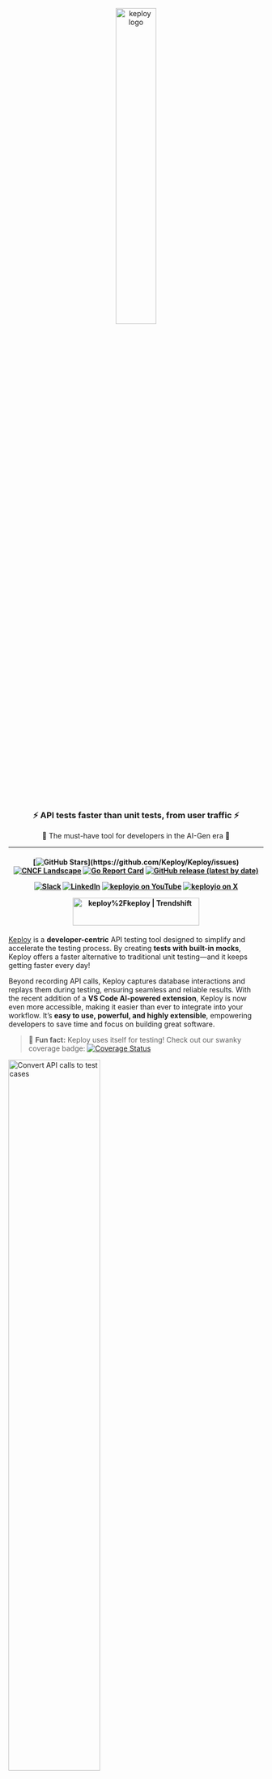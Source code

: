 <p align="center">
  <img align="center" src="https://docs.keploy.io/img/keploy-logo-dark.svg?s=200&v=4" height="40%" width="40%"  alt="keploy logo"/>  <!-- we can add banner here, maybe a poster or a gif -->
</p>
<h3 align="center">
<b>
⚡️ API tests faster than unit tests, from user traffic ⚡️
</b>
</h3 >
<p align="center">
🌟 The must-have tool for developers in the AI-Gen era 🌟
</p>

---

<h4 align="center">

  
[![GitHub Stars](https://img.shields.io/github/stars/keploy/keploy?style=for-the-badge&logo=star&logoColor=yellow&color=000000&labelColor=000000&label=Help%20us%20reach%2010K%20stars!)](https://github.com/Keploy/Keploy/issues)
[![CNCF Landscape](https://img.shields.io/badge/CNCF_Landscape-0078D4?style=for-the-badge&logo=data:image/svg+xml;base64,PHN2ZyB4bWxucz0iaHR0cDovL3d3dy53My5vcmcvMjAwMC9zdmciIHZpZXdCb3g9IjAgMCAyNCAyNCI+PHBhdGggZmlsbD0id2hpdGUiIGQ9Ik0xMiAyTDIgNy4wMDl2OS45ODJMMTIgMjJsMTAtNS4wMDlWNy4wMDlMMTIgMnptMCAxNi41TDQuNSAxNHYtNEwxMiA1LjVsNy41IDQuNXY0TDEyIDE4LjV6Ii8+PC9zdmc+)](https://landscape.cncf.io/?item=app-definition-and-development--continuous-integration-delivery--keploy)
[![Go Report Card](https://goreportcard.com/badge/go.keploy.io/server?style=for-the-badge)](https://goreportcard.com/report/go.keploy.io/server)
[![GitHub release (latest by date)](https://img.shields.io/github/v/release/keploy/keploy?style=for-the-badge)](https://github.com/keploy/keploy/releases)




[![Slack](https://img.shields.io/badge/Slack-4A154B?style=for-the-badge&logo=slack&logoColor=white)](https://join.slack.com/t/keploy/shared_invite/zt-2poflru6f-_VAuvQfCBT8fDWv1WwSbkw)
[![LinkedIn](https://img.shields.io/badge/linkedin-%230077B5.svg?style=for-the-badge&logo=linkedin&logoColor=white)](https://www.linkedin.com/company/keploy/)
[![keployio on YouTube](https://img.shields.io/badge/keployio-FF0000?style=for-the-badge&logo=youtube&logoColor=white)](https://www.youtube.com/channel/UC6OTg7F4o0WkmNtSoob34lg)
[![keployio on X](https://img.shields.io/badge/keployio-black?style=for-the-badge&logo=x&logoColor=white)](https://x.com/keployio)

<!--[![keployio on YouTube](https://img.shields.io/badge/keployio-FF0000?style=flat&logo=youtube)](https://www.youtube.com/channel/UC6OTg7F4o0WkmNtSoob34lg)
[![Keploy on LinkedIn](https://img.shields.io/badge/Keploy-0A66C2?style=flat&logo=linkedin)](https://www.linkedin.com/company/keploy/) 
[![Keploy on Slack](https://img.shields.io/badge/Slack-4A154B?style=flat&logo=slack&logoColor=white)](https://join.slack.com/t/keploy/shared_invite/zt-2poflru6f-_VAuvQfCBT8fDWv1WwSbkw)
[![@keployio on X](https://img.shields.io/badge/%40keployio-black?style=for-the-badge&logo=x&logoColor=white)](https://x.com/keployio)-->


<!--[![Twitter](https://img.shields.io/badge/Twitter-%231DA1F2.svg?style=for-the-badge&logo=Twitter&logoColor=white)](https://twitter.com/Keployio)-->

<a href="https://trendshift.io/repositories/3262" target="_blank"><img src="https://trendshift.io/api/badge/repositories/3262" alt="keploy%2Fkeploy | Trendshift" style="width: 250px; height: 55px;" width="250" height="55"/></a>
</h4>


  <!-- we can add banner here, maybe a poster or a gif -->
  
[Keploy](https://keploy.io) is a **developer-centric** API testing tool designed to simplify and accelerate the testing process. By creating **tests with built-in mocks**, Keploy offers a faster alternative to traditional unit testing—and it keeps getting faster every day!  

Beyond recording API calls, Keploy captures database interactions and replays them during testing, ensuring seamless and reliable results. With the recent addition of a **VS Code AI-powered extension**, Keploy is now even more accessible, making it easier than ever to integrate into your workflow. It’s **easy to use, powerful, and highly extensible**, empowering developers to save time and focus on building great software.



> 🐰 **Fun fact:** Keploy uses itself for testing! Check out our swanky coverage badge: [![Coverage Status](https://coveralls.io/repos/github/keploy/keploy/badge.svg?branch=main&kill_cache=1)](https://coveralls.io/github/keploy/keploy?branch=main&kill_cache=1) &nbsp;


<img src="https://raw.githubusercontent.com/keploy/docs/main/static/gif/record-tc.gif" width="60%" alt="Convert API calls to test cases"/>



<!--# 📜 Table of Contents  

- [🚀 Quick Installation](#-quick-installation)  
- [📘 Documentation](#-documentation)  
- [🌐 Language Support](#-language-support)  
- [🧡 Keploy Adopters](#-keploy-adopters-)
- [👨🏻‍💻 Contributing](#-lets-build-together-)
- [🐲 Current Limitations!](#limitations) 
- [📚 Resources](#-resources)  
- [❓ Questions](#-questions)  
---
-->

## 🚀 Quick Installation


Save time by Integrating Keploy seamlessly into your development workflow with no code changes required. Let's dive into its powerful features and how to use them one by one:


### 🧪 Unit Test Generation

Keploy introduces the world's first **unit test generator (ut-gen)**, based on the [Meta LLM research paper](https://arxiv.org/pdf/2402.09171). It understands code semantics to generate meaningful unit tests automatically, saving time and improving test quality.

#### Core features: 🛠

| **Feature**                  | **Description**                                                                 |
|------------------------------|---------------------------------------------------------------------------------|
| **Automate Unit Test Generation (UTG)** | Quickly generates comprehensive unit tests, reducing manual effort.               |
| **Improve Edge Cases**       | Covers complex scenarios with smarter test generation.                           |
| **Boost Test Coverage**      | Ensures exhaustive coverage for growing codebases.                               |

#### 🚀 How to Use the Unit Test Generator
1. **Install Keploy VS Code Extension:**  
   Get the [Keploy Unit Test Generator AI Extension](https://marketplace.visualstudio.com/items?itemName=Keploy.keployio) and add it to VS Code.

2. **Setup Keploy:**  
   Use Keploy locally or its cloud-hosted services for quick setup.

3. **Generate Tests:**  
   - Open a file in VS Code.  
   - Right-click and choose **"Generate Unit Test with Keploy"**.  
   - The extension will generate tests for your functions or code.

4. **Run and Validate:**  
   Execute the tests using your preferred test runner (e.g., Jest, Mocha) and refine edge cases if necessary.

Elevate your unit testing game with Keploy's **AI-powered VS Code Extension**!  

#### 📜 [Install the VS Code AI Extension for Unit Test Generation](https://marketplace.visualstudio.com/items?itemName=Keploy.keployio) and get started today! ✅ 
📜 Follow [Unit Test Generator README](README-UnitGen.md)! ✅ 

---

<!--### 🔗 Integration Testing  

Keploy simplifies integration testing by capturing and replaying **ALL** your app's network interactions, including CRUD operations and non-idempotent APIs. This ensures seamless communication between application components while detecting and addressing compatibility issues early.  

#### 🛠 How it Works:  
Keploy acts as a proxy that records your app's network interactions and replays them during testing to validate behavior. The magic lies in its ability to simulate real-world scenarios effortlessly!  

Take a journey to **[How Keploy Works?](https://keploy.io/docs/keploy-explained/how-keploy-works/)** to discover the tricks behind the curtain!

-->

### 🌐 Integration Testing  

Keploy automates API testing by recording API requests and responses during runtime. These recordings are transformed into reusable test cases, allowing you to validate your APIs efficiently.

<img src="https://raw.githubusercontent.com/keploy/docs/main/static/gif/record-replay.gif" width="100%" alt="Record Replay Testing"/>

#### Core features: 🛠

| **Feature**                  | **Description**                                                                                                             |
|------------------------------|-----------------------------------------------------------------------------------------------------------------------------|
| ♻️ **Combined Test Coverage** | Merge your Keploy Tests with your favorite testing libraries (JUnit, go-test, py-test, jest) to see a combined test coverage. |
| 🤖 **EBPF Instrumentation**   | Keploy uses EBPF like a secret sauce to make integration code-less, language-agnostic, and lightweight.                      |
| 🌐 **CI/CD Integration**      | Run tests with mocks locally, in CI pipelines (e.g., Jenkins, GitHub Actions), or across Kubernetes clusters.                |
| 📽️ **Record-Replay Flows**   | Record and replay distributed API flows as mocks/stubs, like a time machine for your tests.                                  |
| 🎭 **Multi-Purpose Mocks**    | Use Keploy Mocks as server tests.  

#### 🎩 How's the Magic Happen?
Keploy proxy captures and replays **ALL** (CRUD operations, including non-idempotent APIs) of your app's network interactions.
You can also take a look at **[How Keploy Works?](https://keploy.io/docs/keploy-explained/how-keploy-works/)** to discover the tricks behind the curtain!
<!--#### **Steps to Get Started:**  
1. **Set Up Keploy Locally:** Install Keploy with one-click installation and minimal configuration.  
2. **Capture API Traffic:** Run your application while Keploy records all API requests and responses.  
3. **Generate Test Cases:** Use the captured data to create reusable test cases with mock data and stubs for validation.  
4. **Run Tests Anywhere:** Validate API behavior locally, in CI/CD pipelines, or even across Kubernetes clusters.-->  

Keploy ensures consistent API behavior, improves API quality, and saves manual testing effort. 🚀  

<!--Ready to dive deeper? Check out Keploy’s [API Testing Documentation](https://keploy.io/docs)!  -->

```shell
curl --silent -O -L https://keploy.io/install.sh && source install.sh
```

####  🎬 Recording Testcases

Start your app with Keploy to convert API calls as Tests and Mocks/Stubs.

```zsh
keploy record -c "CMD_TO_RUN_APP" 
```
For example, if you're using a simple Python app the `CMD_TO_RUN_APP` would resemble to `python main.py`, for  Golang `go run main.go`, for java `java -jar xyz.jar`, for node `npm start`..

```zsh
keploy record -c "python main.py"
```

#### 🧪 Running Tests
Shut down the databases, redis, kafka or any other services your application uses. Keploy doesn't need those during test.
```zsh
keploy test -c "CMD_TO_RUN_APP" --delay 10
```

#### ✅ Test Coverage Integration
To integrate with your unit-testing library and see combine test coverage, follow this [test-coverage guide](https://keploy.io/docs/server/sdk-installation/go/).

<img src="https://keploy.io/docs/img/oss/keploy-arch.png?raw=true" alt="Keploy Architecture" style="width: 100%;">


### One-Click Setup 🚀

Save time and effort! Run Keploy instantly without the need for any local installation. Get started in just a few clicks!

[![GitHub Codespace](https://img.shields.io/badge/GH%20codespace-3670A0?style=for-the-badge&logo=github&logoColor=fff)](https://github.dev/Sonichigo/mux-sql)

<!--<table border="0">
  <tr>
    <td align="center" width="100" height="100">
      <a href="https://github.dev/Sonichigo/mux-sql">
        <img
          width="50"
          height="50"
          src="https://devblogs.microsoft.com/cppblog/wp-content/uploads/sites/9/2022/04/github-vscode-mark.png"
          alt="GitHub Codespace Logo"
        />
        <br /><sub><b>GitHub Codespace</b></sub>
      </a>
    </td>
  </tr>
</table>-->


<!--## 🚨 Here for  [Unit Test Generator](README-UnitGen.md) (ut-gen)? -->


## 📘 Documentation!
Want to explore or learn more about Keploy? Become a Keploy pro with **[Keploy Documentation](https://keploy.io/docs/)**.




## 🌐 Language Support
From Go's gopher 🐹 to Python's snake 🐍, we support:

![Go](https://img.shields.io/badge/go-%2300ADD8.svg?style=for-the-badge&logo=go&logoColor=white)
![Java](https://img.shields.io/badge/java-%23ED8B00.svg?style=for-the-badge&logo=java&logoColor=white)
![NodeJS](https://img.shields.io/badge/node.js-6DA55F?style=for-the-badge&logo=node.js&logoColor=white)
![Rust](https://img.shields.io/badge/Rust-darkred?style=for-the-badge&logo=rust&logoColor=white)
![C#](https://img.shields.io/badge/csharp-purple?style=for-the-badge&logo=csharp&logoColor=white)
![Python](https://img.shields.io/badge/python-3670A0?style=for-the-badge&logo=python&logoColor=ffdd54)
![PHP](https://img.shields.io/badge/php-777BB4?style=for-the-badge&logo=php&logoColor=white)


## 🫰 Keploy Adopters 🧡

So you and your organisation are using Keploy? That’s great. Please add yourselves to [**this list,**](https://github.com/orgs/keploy/discussions/1765) and we'll send you goodies! 💖


We are happy and proud to have you all as part of our community! 💖

<!--
## 🎩 How's the Magic Happen?
Keploy proxy captures and replays **ALL** (CRUD operations, including non-idempotent APIs) of your app's network interactions.


Take a journey to **[How Keploy Works?](https://keploy.io/docs/keploy-explained/how-keploy-works/)** to discover the tricks behind the curtain!-->


## 👨🏻‍💻 Let's Build Together! 👩🏻‍💻
Whether you're a newbie coder or a wizard 🧙‍♀️, your perspective is golden. Take a peek at our:

📜 [Contribution Guidelines](https://github.com/keploy/keploy/blob/main/CONTRIBUTING.md)

❤️ [Code of Conduct](https://github.com/keploy/keploy/blob/main/CODE_OF_CONDUCT.md)


## Limitations
- **Production Lands**: Keploy is currently focused on generating tests for developers. These tests can be captured from any environment, but we have not tested it on high volume production environments. This would need robust deduplication to avoid too many redundant tests being captured. We do have ideas on building a robust deduplication system [#27](https://github.com/keploy/keploy/issues/27)

## ✨ Resources!
🤔 [FAQs](https://keploy.io/docs/keploy-explained/faq/)

🕵️‍️ [Why Keploy](https://keploy.io/docs/keploy-explained/why-keploy/)

⚙️ [Installation Guide](https://keploy.io/docs/application-development/)

📖 [Contribution Guide](https://keploy.io/docs/keploy-explained/contribution-guide/)


## 🤔 Questions?
Reach out to us. We're here to help!

[![Slack](https://img.shields.io/badge/Slack-4A154B?style=for-the-badge&logo=slack&logoColor=white)](https://join.slack.com/t/keploy/shared_invite/zt-2poflru6f-_VAuvQfCBT8fDWv1WwSbkw)
[![LinkedIn](https://img.shields.io/badge/linkedin-%230077B5.svg?style=for-the-badge&logo=linkedin&logoColor=white)](https://www.linkedin.com/company/keploy/)
[![YouTube](https://img.shields.io/badge/YouTube-%23FF0000.svg?style=for-the-badge&logo=YouTube&logoColor=white)](https://www.youtube.com/channel/UC6OTg7F4o0WkmNtSoob34lg)
[![Twitter](https://img.shields.io/badge/Twitter-%231DA1F2.svg?style=for-the-badge&logo=Twitter&logoColor=white)](https://twitter.com/Keployio)


> ####  **If You Had Fun:** Please leave a 🌟 star on this repo! It's free and will bring a smile. 😄 👏
